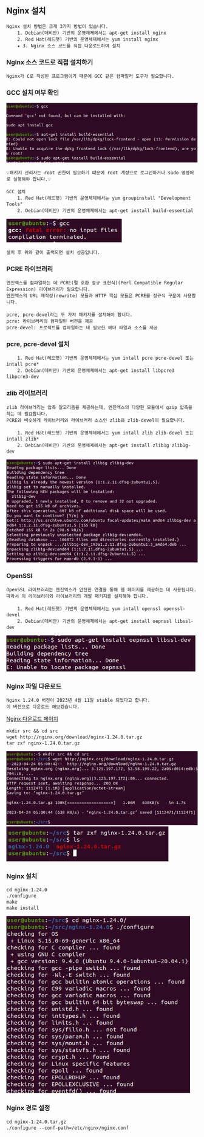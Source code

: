 ## Nginx 설치

```
Nginx 설치 방법은 크게 3가지 방법이 있습니다.
    1. Debian(데비안) 기반의 운영체제에서는 apt-get install nginx
    2. Red Hat(레드햇) 기반의 운영체제에서는 yum install nginx
    ★ 3. Nginx 소스 코드를 직접 다운로드하여 설치
```

### Nginx 소스 코드로 직접 설치하기

```
Nginx가 C로 작성된 프로그램이기 때문에 GCC 같은 컴파일러 도구가 필요합니다.
```

### GCC 설치 여부 확인

![img.png](img.png)

```
💡패키지 관리자는 root 권한이 필요하기 떄문에 root 계정으로 로그인하거나 sudo 명령어로 실행해야 합니다.💡

GCC 설치
    1. Red Hat(레드햇) 기반의 운영체제에서는 yum groupinstall "Development Tools"
    2. Debian(데비안) 기반의 운영체제에서는 apt-get install build-essential  
```

![img_1.png](img_1.png)

```
설치 후 위와 같이 출력되면 설치 성공입니다.
```

### PCRE 라이브러리
```
엔진엑스를 컴파일하는 데 PCRE(펄 호환 정규 표현식)(Perl Compatible Regular Expression) 라이브러리가 필요합니다.
엔진엑스의 URL 재작성(rewrite) 모듈과 HTTP 핵심 모듈은 PCRE를 정규식 구문에 사용합니다.

pcre, pcre-devel라는 두 가지 패키지를 설치해야 합니다.
pcre: 라이브러리의 컴파일된 버전을 제공
pcre-devel: 프로젝트를 컴파일하는 데 필요한 헤더 파일과 소스를 제공
```

### pcre, pcre-devel 설치
```
    1. Red Hat(레드햇) 기반의 운영체제에서는 yum intall pcre pcre-devel 또는 intall pcre*
    2. Debian(데비안) 기반의 운영체제에서는 apt-get install libpcre3 libpcre3-dev
```

### zlib 라이브러리
```
zlib 라이브러리는 압축 알고리즘을 제공하는데, 엔진엑스의 다양한 모듈에서 gzip 압축을 하는 데 필요합니다.
PCRE와 비슷하게 라이브러리와 라이브러리 소스인 zlib와 zlib-devel이 필요합니다.

    1. Red Hat(레드햇) 기반의 운영체제에서는 yum intall zlib zlib-devel 또는 intall zlib*
    2. Debian(데비안) 기반의 운영체제에서는 apt-get install zlib1g zlib1g-dev
```
![img_2.png](img_2.png)

### OpenSSl
```
OpenSSL 라이브러리는 엔진엑스가 안전한 연결을 통해 웹 페이지를 제공하는 데 사용됩니다.
따라서 이 라이브러리와 라이브러리의 개발 패키지를 설치해야 합니다.

    1. Red Hat(레드햇) 기반의 운영체제에서는 yum intall openssl openssl-devel
    2. Debian(데비안) 기반의 운영체제에서는 apt-get install oepnssl libssl-dev
```
![img_3.png](img_3.png)

### Nginx 파일 다운로드
```
Nginx 1.24.0 버전이 2023년 4월 11일 stable 되었다고 합니다.
이 버전으로 다운로드 해보겠습니다.
```
[Nginx 다운로드 페이지](https://nginx.org/en/download.html)

```
mkdir src && cd src
wget http://nginx.org/download/nginx-1.24.0.tar.gz
tar zxf nginx-1.24.0.tar.gz
```

![img_4.png](img_4.png)
![img_5.png](img_5.png)

### Nginx 설치
```
cd nginx-1.24.0
./configure
make
make install
```

![img_6.png](img_6.png)

### Nginx 경로 설정
```
cd nginx-1.24.0.tar.gz
./configure --conf-path=/etc/nginx/nginx.conf
```